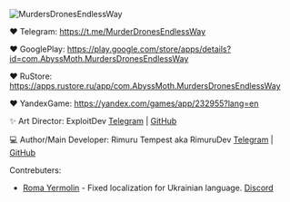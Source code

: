 ![MurdersDronesEndlessWay](https://github.com/RimuruDev/MurdersDronesEndlessWay-2D/assets/85500556/bd1db7e6-3ec9-454e-95db-1e2501f20a6d)

❤️ Telegram: https://t.me/MurderDronesEndlessWay 

❤️ GooglePlay: https://play.google.com/store/apps/details?id=com.AbyssMoth.MurdersDronesEndlessWay

❤️ RuStore: https://apps.rustore.ru/app/com.AbyssMoth.MurdersDronesEndlessWay

❤️ YandexGame: https://yandex.com/games/app/232955?lang=en

✨ Art Director: ExploitDev [Telegram](https://t.me/this_is_ilono_duck) | [GitHub](https://github.com/Arseniy-eg)

💻 Author/Main Developer: Rimuru Tempest aka RimuruDev [Telegram](https://t.me/AbyssMothGames) | [GitHub](https://github.com/RimuruDev)

Contrebuters:
- [Roma Yermolin](https://t.me/ReRoma7) - Fixed localization for Ukrainian language. [Discord](https://discord.com/invite/DCzbWz4Bdn)
